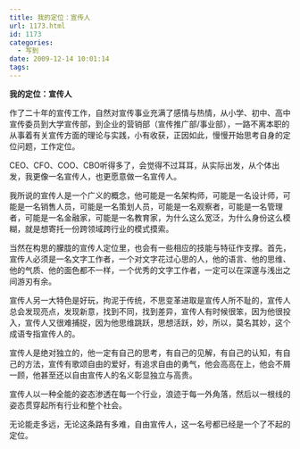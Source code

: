 ```yaml
---
title: 我的定位：宣传人
url: 1173.html
id: 1173
categories:
  - 写到
date: 2009-12-14 10:01:14
tags:
---
```


**我的定位：宣传人**

  
作了二十年的宣传工作，自然对宣传事业充满了感情与热情，从小学、初中、高中宣传委员到大学宣传部，到企业的营销部（宣传推广部/事业部），一路不离本职的从事着有关宣传方面的理论与实践，小有收获，正因如此，慢慢开始思考自身的定位问题，工作定位。  
  
CEO、CFO、COO、CBO听得多了，会觉得不过耳耳，从实际出发，从个体出发，我更像一名宣传人，也更愿意做一名宣传人。  
  
我所说的宣传人是一个广义的概念，他可能是一名架构师，可能是一名设计师，可能是一名销售人员，可能是一名策划人员，可能是一名观察者，可能是一名管理者，可能是一名金融家，可能是一名教育家，为什么这么宽泛，为什么身份这么模糊，就是想寄托一份跨领域跨行业的模式摸索。  
  
当然在构思的朦胧的宣传人定位里，也会有一些相应的技能与特征作支撑。首先，宣传人必须是一名文字工作者，一个对文字花过心思的人，他的语言、他的思维、他的气质、他的面色都不一样，一个优秀的文字工作者，一定可以在深邃与浅出之间游刃有余。  
  
宣传人另一大特色是好玩，拘泥于传统，不思变革进取是宣传人所不耻的，宣传人总会发现亮点，发现新意，找到不同，找到差异，宣传人有时候很笨，因为他很投入，宣传人又很难捕捉，因为他思维跳跃，思想活跃，妙，所以，莫名其妙，这个成语专指宣传人的。  
  
宣传人是绝对独立的，他一定有自己的思考，有自己的见解，有自己的认知，有自己的方法，宣传有歌颂自由的爱好，有追求自由的勇气，他会高高在上，他会不屑一顾，他甚至还以自由宣传人的名义彰显独立与高贵。  
  
宣传人以一种全能的姿态渗透在每一个行业，浪迹于每一外角落，然后以一根线的姿态贯穿起所有行业和整个社会。  
  
无论能走多远，无论这条路有多难，自由宣传人，这一名号都已经是一个了不起的定位。